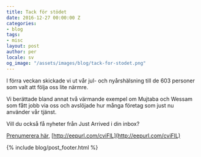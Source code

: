 ```yaml
---
title: Tack för stödet
date: 2016-12-27 00:00:00 Z
categories:
- blog
tags:
- misc
layout: post
author: per
locale: sv
og_image: "/assets/images/blog/tack-for-stodet.png"
---
```


I förra veckan skickade vi ut vår jul- och nyårshälsning till de 603 personer som valt att följa oss lite närmre.

Vi berättade bland annat två värmande exempel om Mujtaba och Wessam som fått jobb via oss och avslöjade hur många företag som just nu använder vår tjänst.

Vill du också få nyheter från Just Arrived i din inbox?

[Prenumerera här](http://eepurl.com/cviFlL), [http://eepurl.com/cviFlL](http://eepurl.com/cviFlL)

{% include blog/post_footer.html %}
